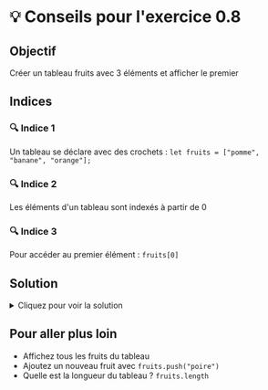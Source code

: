 # 💡 Conseils pour l'exercice 0.8

## Objectif
Créer un tableau fruits avec 3 éléments et afficher le premier

## Indices

### 🔍 Indice 1
Un tableau se déclare avec des crochets : `let fruits = ["pomme", "banane", "orange"];`

### 🔍 Indice 2
Les éléments d'un tableau sont indexés à partir de 0

### 🔍 Indice 3
Pour accéder au premier élément : `fruits[0]`

## Solution
<details>
<summary>Cliquez pour voir la solution</summary>

```javascript
let fruits = ["pomme", "banane", "orange"];
console.log(fruits[0]);
```

</details>

## Pour aller plus loin
- Affichez tous les fruits du tableau
- Ajoutez un nouveau fruit avec `fruits.push("poire")`
- Quelle est la longueur du tableau ? `fruits.length`
